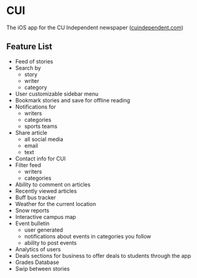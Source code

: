 # CUI
The iOS app for the CU Independent newspaper (<a href='http://www.cuindependent.com'>cuindependent.com</a>)

## Feature List
- Feed of stories
- Search by
  - story
  - writer
  - category
- User customizable sidebar menu
- Bookmark stories and save for offline reading
- Notifications for
  - writers
  - categories
  - sports teams
- Share article
  - all social media
  - email
  - text
- Contact info for CUI
- Filter feed
  - writers
  - categories
- Ability to comment on articles
- Recently viewed articles
- Buff bus tracker
- Weather for the current location
- Snow reports
- Interactive campus map
- Event bulletin
  - user generated
  - notifications about events in categories you follow
  - ability to post events
- Analytics of users
- Deals sections for business to offer deals to students through the app
- Grades Database
- Swip between stories
